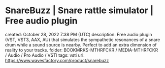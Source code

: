 # SnareBuzz | Snare rattle simulator | Free audio plugin

created: October 28, 2022 7:38 PM (UTC)
description: Free audio plugin (VST, VST3, AAX, AU) that simulates the sympathetic resonances of a snare drum while a sound source is nearby. Perfect to add an extra dimension of reality to your tracks.
folder: BOOKMRKS-MTHRFCKR / MEDIA-MTHRFCKR / Audio / Pro Audio / VSTI
tags: vsti
url: https://www.wavesfactory.com/product/snarebuzz
